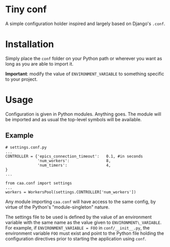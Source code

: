 # Tiny conf

A simple configuration holder inspired and largely based on  Django's `.conf`. 

# Installation 
Simply place the `conf` folder on your Python path or wherever you want as long as you are able to import it.

**Important**: modify the value of `ENVIRONMENT_VARIABLE` to something specific to your project.

# Usage

Configuration is given in Python modules. Anything goes. The module will be imported and as usual the top-level symbols will be available. 

## Example

```
# settings.conf.py
...
CONTROLLER = {'epics_connection_timeout':   0.1, #in seconds
              'num_workers':                8,
              'num_timers':                 4,
}
...
```

```
from caa.conf import settings
...
workers = WorkersPool(settings.CONTROLLER['num_workers'])
```


Any module importing `caa.conf` will have access to the same config, by virtue of the Python's "module-singleton" nature.

The settings file to be used is defined by the value of an environment variable with the same name as the value given to `ENVIRONMENT\_VARIABLE`. For example, if `ENVIRONMENT_VARIABLE = FOO` in `conf/__init__.py`, the environment variable `FOO` must exist and point to the Python file holding the configuration directives prior to starting the application using `conf`.
